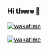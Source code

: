 ### Hi there 👋

<!--
**catafest-work/catafest-work** is a ✨ _special_ ✨ repository because its `README.md` (this file) appears on your GitHub profile.

Here are some ideas to get you started:

- 🔭 I’m currently working on ...
- 🌱 I’m currently learning ...
- 👯 I’m looking to collaborate on ...
- 🤔 I’m looking for help with ...
- 💬 Ask me about ...
- 📫 How to reach me: ...
- 😄 Pronouns: ...
- ⚡ Fun fact: ...
-->
[![wakatime](https://wakatime.com/badge/user/089533e9-ca46-4008-9b2e-0ec1df824f62.svg)](https://wakatime.com/@089533e9-ca46-4008-9b2e-0ec1df824f62)

[![wakatime](https://wakatime.com/badge/user/089533e9-ca46-4008-9b2e-0ec1df824f62.svg)](https://wakatime.com/@089533e9-ca46-4008-9b2e-0ec1df824f62)
